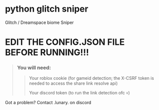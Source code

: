 # python glitch sniper 
Glitch / Dreamspace biome Sniper 

# EDIT THE CONFIG.JSON FILE BEFORE RUNNING!!!
> ### You will need: 
>> Your roblox cookie (for gameid detection; the X-CSRF token is needed to access the share link resolve api)
>>
>> Your discord token (to run the link detection ofc 💀)

Got a problem? Contact .lunary. on discord
